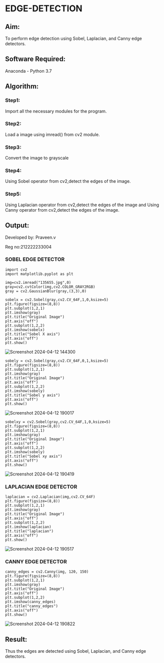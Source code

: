 # EDGE-DETECTION
## Aim:
To perform edge detection using Sobel, Laplacian, and Canny edge detectors.

## Software Required:
Anaconda - Python 3.7

## Algorithm:
### Step1:
Import all the necessary modules for the program.

### Step2:
Load a image using imread() from cv2 module.

### Step3:
Convert the image to grayscale

### Step4:
Using Sobel operator from cv2,detect the edges of the image.

### Step5:

Using Laplacian operator from cv2,detect the edges of the image and Using Canny operator from cv2,detect the edges of the image.

## Output:
Developed by: Praveen.v

Reg no:212222233004

### SOBEL EDGE DETECTOR
```
import cv2
import matplotlib.pyplot as plt

img=cv2.imread("135655.jpg",0)
gray=cv2.cvtColor(img,cv2.COLOR_GRAY2RGB)
gray = cv2.GaussianBlur(gray,(3,3),0)

sobelx = cv2.Sobel(gray,cv2.CV_64F,1,0,ksize=5)
plt.figure(figsize=(8,8))
plt.subplot(1,2,1)
plt.imshow(gray)
plt.title("Original Image")
plt.axis("off")
plt.subplot(1,2,2)
plt.imshow(sobelx)
plt.title("Sobel X axis")
plt.axis("off")
plt.show()
```
![Screenshot 2024-04-12 144300](https://github.com/praveenv23013808/EDGE-DETECTION/assets/145824728/26a7cd00-5dc7-4511-b00d-5bed63d6b980)
```
sobely = cv2.Sobel(gray,cv2.CV_64F,0,1,ksize=5)
plt.figure(figsize=(8,8))
plt.subplot(1,2,1)
plt.imshow(gray)
plt.title("Original Image")
plt.axis("off")
plt.subplot(1,2,2)
plt.imshow(sobely)
plt.title("Sobel y axis")
plt.axis("off")
plt.show()
```
![Screenshot 2024-04-12 190017](https://github.com/praveenv23013808/EDGE-DETECTION/assets/145824728/728286f1-4fc0-48da-8885-123085e8904d)

```
sobelxy = cv2.Sobel(gray,cv2.CV_64F,1,0,ksize=5)
plt.figure(figsize=(8,8))
plt.subplot(1,2,1)
plt.imshow(gray)
plt.title("Original Image")
plt.axis("off")
plt.subplot(1,2,2)
plt.imshow(sobely)
plt.title("Sobel xy axis")
plt.axis("off")
plt.show()
```
![Screenshot 2024-04-12 190419](https://github.com/praveenv23013808/EDGE-DETECTION/assets/145824728/df552103-abd2-4559-b0ca-68df0a346929)

### LAPLACIAN EDGE DETECTOR
```
laplacian = cv2.Laplacian(img,cv2.CV_64F)
plt.figure(figsize=(8,8))
plt.subplot(1,2,1)
plt.imshow(gray)
plt.title("Original Image")
plt.axis("off")
plt.subplot(1,2,2)
plt.imshow(laplacian)
plt.title("laplacian")
plt.axis("off")
plt.show()
```
![Screenshot 2024-04-12 190517](https://github.com/praveenv23013808/EDGE-DETECTION/assets/145824728/bb1a8c5c-356a-4025-9594-6481e253e2ff)

### CANNY EDGE DETECTOR
```
canny_edges = cv2.Canny(img, 120, 150)
plt.figure(figsize=(8,8))
plt.subplot(1,2,1)
plt.imshow(gray)
plt.title("Original Image")
plt.axis("off")
plt.subplot(1,2,2)
plt.imshow(canny_edges)
plt.title("canny_edges")
plt.axis("off")
plt.show()
```
![Screenshot 2024-04-12 190822](https://github.com/praveenv23013808/EDGE-DETECTION/assets/145824728/2b8ebbac-8e32-46cf-9928-ad651c31d0d0)


## Result:
Thus the edges are detected using Sobel, Laplacian, and Canny edge detectors.
